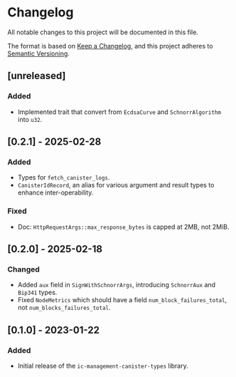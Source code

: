 # Changelog

All notable changes to this project will be documented in this file.

The format is based on [Keep a Changelog](https://keepachangelog.com/en/1.0.0/),
and this project adheres to [Semantic Versioning](https://semver.org/spec/v2.0.0.html).

## [unreleased]

### Added

- Implemented trait that convert from `EcdsaCurve` and `SchnorrAlgorithm` into `u32`.

## [0.2.1] - 2025-02-28

### Added

- Types for `fetch_canister_logs`.
- `CanisterIdRecord`, an alias for various argument and result types to enhance inter-operability.

### Fixed

- Doc: `HttpRequestArgs::max_response_bytes` is capped at 2MB, not 2MiB.

## [0.2.0] - 2025-02-18

### Changed

- Added `aux` field in `SignWithSchnorrArgs`, introducing `SchnorrAux` and `Bip341` types.
- Fixed `NodeMetrics` which should have a field `num_block_failures_total`, not `num_blocks_failures_total`.

## [0.1.0] - 2023-01-22

### Added

- Initial release of the `ic-management-canister-types` library.
